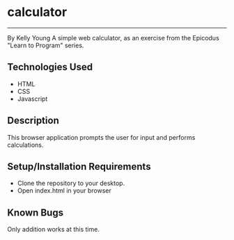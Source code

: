 # calculator
***
By Kelly Young
A simple web calculator, as an exercise from the Epicodus "Learn to Program" series. 

## Technologies Used
* HTML
* CSS
* Javascript 

## Description
This browser application prompts the user for input and performs calculations. 

## Setup/Installation Requirements
* Clone the repository to your desktop.
* Open index.html in your browser

## Known Bugs
Only addition works at this time. 
